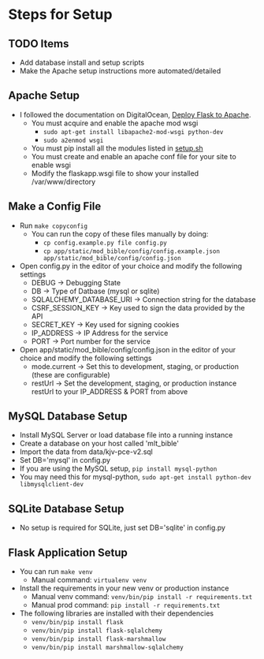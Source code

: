 # Steps for Setup

## TODO Items
* Add database install and setup scripts
* Make the Apache setup instructions more automated/detailed

## Apache Setup
* I followed the documentation on DigitalOcean, [Deploy Flask to Apache](https://www.digitalocean.com/community/tutorials/how-to-deploy-a-flask-application-on-an-ubuntu-vps).
  * You must acquire and enable the apache mod wsgi
    * `sudo apt-get install libapache2-mod-wsgi python-dev`
    * `sudo a2enmod wsgi`
  * You must pip install all the modules listed in [setup.sh](setup.sh)
  * You must create and enable an apache conf file for your site to enable wsgi
  * Modify the flaskapp.wsgi file to show your installed /var/www/directory

## Make a Config File
* Run `make copyconfig`
  * You can run the copy of these files manually by doing:
    * `cp config.example.py file config.py`
    * `cp app/static/mod_bible/config/config.example.json app/static/mod_bible/config/config.json`
* Open config.py in the editor of your choice and modify the following settings
  * DEBUG -> Debugging State
  * DB -> Type of Datbase (mysql or sqlite)
  * SQLALCHEMY_DATABASE_URI -> Connection string for the database
  * CSRF_SESSION_KEY -> Key used to sign the data provided by the API
  * SECRET_KEY -> Key used for signing cookies
  * IP_ADDRESS -> IP Address for the service
  * PORT -> Port number for the service
* Open app/static/mod_bible/config/config.json in the editor of your choice and modify the following settings
  * mode.current -> Set this to development, staging, or production (these are configurable)
  * restUrl -> Set the development, staging, or production instance restUrl to your IP_ADDRESS & PORT from above

## MySQL Database Setup
* Install MySQL Server or load database file into a running instance
* Create a database on your host called 'mlt_bible'
* Import the data from data/kjv-pce-v2.sql
* Set DB='mysql' in config.py
* If you are using the MySQL setup, `pip install mysql-python`
* You may need this for mysql-python, `sudo apt-get install python-dev libmysqlclient-dev`

## SQLite Database Setup
* No setup is required for SQLite, just set DB='sqlite' in config.py

## Flask Application Setup
* You can run `make venv`
  * Manual command: `virtualenv venv`
* Install the requirements in your new venv or production instance
  * Manual venv command: `venv/bin/pip install -r requirements.txt`
  * Manual prod command: `pip install -r requirements.txt`
* The following libraries are installed with their dependencies
  * `venv/bin/pip install flask`
  * `venv/bin/pip install flask-sqlalchemy`
  * `venv/bin/pip install flask-marshmallow`
  * `venv/bin/pip install marshmallow-sqlalchemy`
